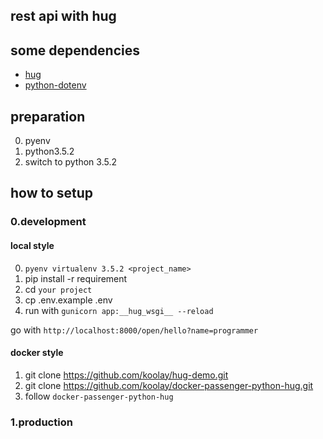 rest api with hug
-------

## some dependencies

- [hug](https://github.com/timothycrosley/hug)
- [python-dotenv](https://github.com/theskumar/python-dotenv)

## preparation

0. pyenv
1. python3.5.2
2. switch to python 3.5.2

## how to setup

### 0.development

#### local style

0. `pyenv virtualenv 3.5.2 <project_name>`
1. pip install -r requirement
2. cd `your project`
3. cp .env.example .env
4. run with `gunicorn app:__hug_wsgi__ --reload`  

go with `http://localhost:8000/open/hello?name=programmer`

#### docker style

1. git clone https://github.com/koolay/hug-demo.git <your workspace>
2. git clone https://github.com/koolay/docker-passenger-python-hug.git <your workspace>
3. follow `docker-passenger-python-hug` 

### 1.production
